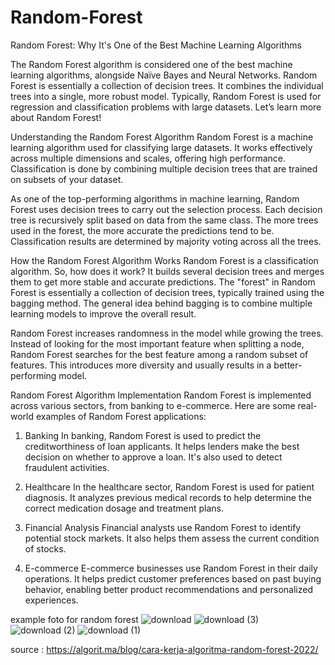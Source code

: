 # Random-Forest
Random Forest: Why It's One of the Best Machine Learning Algorithms

The Random Forest algorithm is considered one of the best machine learning algorithms, alongside Naïve Bayes and Neural Networks. Random Forest is essentially a collection of decision trees. It combines the individual trees into a single, more robust model. Typically, Random Forest is used for regression and classification problems with large datasets. Let’s learn more about Random Forest!

Understanding the Random Forest Algorithm
Random Forest is a machine learning algorithm used for classifying large datasets. It works effectively across multiple dimensions and scales, offering high performance. Classification is done by combining multiple decision trees that are trained on subsets of your dataset.

As one of the top-performing algorithms in machine learning, Random Forest uses decision trees to carry out the selection process. Each decision tree is recursively split based on data from the same class. The more trees used in the forest, the more accurate the predictions tend to be. Classification results are determined by majority voting across all the trees.

How the Random Forest Algorithm Works
Random Forest is a classification algorithm. So, how does it work? It builds several decision trees and merges them to get more stable and accurate predictions. The "forest" in Random Forest is essentially a collection of decision trees, typically trained using the bagging method. The general idea behind bagging is to combine multiple learning models to improve the overall result.

Random Forest increases randomness in the model while growing the trees. Instead of looking for the most important feature when splitting a node, Random Forest searches for the best feature among a random subset of features. This introduces more diversity and usually results in a better-performing model.

Random Forest Algorithm Implementation
Random Forest is implemented across various sectors, from banking to e-commerce. Here are some real-world examples of Random Forest applications:

1. Banking
In banking, Random Forest is used to predict the creditworthiness of loan applicants. It helps lenders make the best decision on whether to approve a loan. It's also used to detect fraudulent activities.

2. Healthcare
In the healthcare sector, Random Forest is used for patient diagnosis. It analyzes previous medical records to help determine the correct medication dosage and treatment plans.

3. Financial Analysis
Financial analysts use Random Forest to identify potential stock markets. It also helps them assess the current condition of stocks.

4. E-commerce
E-commerce businesses use Random Forest in their daily operations. It helps predict customer preferences based on past buying behavior, enabling better product recommendations and personalized experiences.


example foto for random forest
![download](https://github.com/user-attachments/assets/954e2597-31d9-47c0-a8e6-7e0249ca31e1)
![download (3)](https://github.com/user-attachments/assets/c0ef1bff-6698-44e7-b7f8-641069b5c2bc)
![download (2)](https://github.com/user-attachments/assets/accffba6-3fc1-4211-8296-0796fe83bbe0)
![download (1)](https://github.com/user-attachments/assets/ed002a56-6ccf-4822-80fb-4b65fbab5906)


source :
https://algorit.ma/blog/cara-kerja-algoritma-random-forest-2022/
